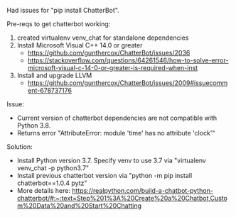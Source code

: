 Had issues for "pip install ChatterBot".

Pre-reqs to get chatterbot working:
1. created virtualenv venv_chat for standalone dependencies
2. Install Microsoft Visual C++ 14.0 or greater
    - https://github.com/gunthercox/ChatterBot/issues/2036
    - https://stackoverflow.com/questions/64261546/how-to-solve-error-microsoft-visual-c-14-0-or-greater-is-required-when-inst
3. Install and upgrade LLVM
    - https://github.com/gunthercox/ChatterBot/issues/2009#issuecomment-678737176

Issue:
- Current version of chatterbot dependencies are not compatible with Python 3.8.
 - Returns error "AttributeError: module 'time' has no attribute 'clock'"

Solution:
- Install Python version 3.7. Specify venv to use 3.7 via "virtualenv venv_chat -p python3.7"
- Install previous chatterbot version via "python -m pip install chatterbot==1.0.4 pytz"
- More details here: https://realpython.com/build-a-chatbot-python-chatterbot/#:~:text=Step%201%3A%20Create%20a%20Chatbot,Custom%20Data%20and%20Start%20Chatting
